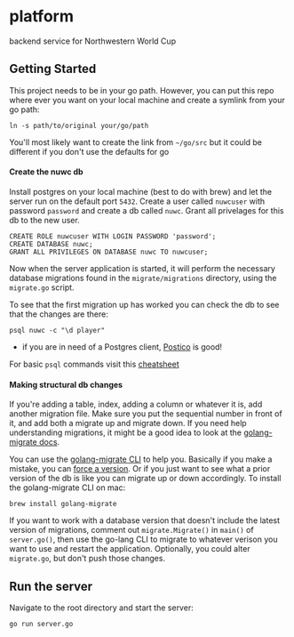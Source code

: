 # platform

backend service for Northwestern World Cup

## Getting Started

This project needs to be in your go path. However, you can put this repo where ever you want on your local machine and create a symlink from your go path:

```
ln -s path/to/original your/go/path
```

You'll most likely want to create the link from `~/go/src` but it could be different if you don't use the defaults for go

#### Create the nuwc db

Install postgres on your local machine (best to do with brew) and let the server run on the default port `5432`. Create a user called `nuwcuser` with password `password` and create a db called `nuwc`. Grant all privelages for this db to the new user.

```
CREATE ROLE nuwcuser WITH LOGIN PASSWORD 'password';
CREATE DATABASE nuwc;
GRANT ALL PRIVILEGES ON DATABASE nuwc TO nuwcuser;
```

Now when the server application is started, it will perform the necessary database migrations found in the `migrate/migrations` directory, using the `migrate.go` script.

To see that the first migration up has worked you can check the db to see that the changes are there:

```
psql nuwc -c "\d player"
```

- if you are in need of a Postgres client, [Postico](https://eggerapps.at/postico/) is good!

For basic `psql` commands visit this [cheatsheet](https://jazstudios.blogspot.com/2010/06/postgresql-login-commands.html)

#### Making structural db changes

If you're adding a table, index, adding a column or whatever it is, add another migration file. Make sure you put the sequential number in front of it, and add both a migrate up and migrate down. If you need help understanding migrations, it might be a good idea to look at the [golang-migrate docs](https://github.com/golang-migrate/migrate).

You can use the [golang-migrate CLI](https://github.com/golang-migrate/migrate/tree/master/cmd/migrate) to help you. Basically if you make a mistake, you can [force a version](https://github.com/golang-migrate/migrate/issues/282#issuecomment-530732246). Or if you just want to see what a prior version of the db is like you can migrate up or down accordingly. To install the golang-migrate CLI on mac:

```
brew install golang-migrate
```

If you want to work with a database version that doesn't include the latest version of migrations, comment out `migrate.Migrate()` in `main()` of `server.go()`, then use the go-lang CLI to migrate to whatever verison you want to use and restart the application. Optionally, you could alter `migrate.go`, but don't push those changes.

## Run the server

Navigate to the root directory and start the server:

```
go run server.go
```
